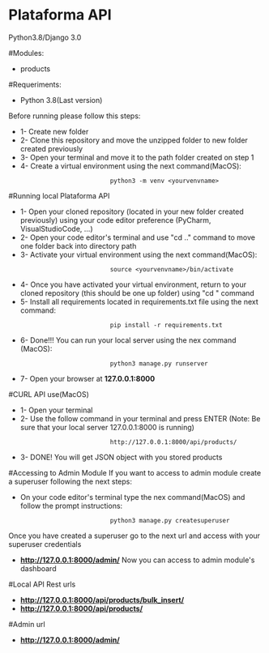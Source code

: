 # Plataforma API
Python3.8/Django 3.0 


#Modules:

- products

#Requeriments:

- Python 3.8(Last version)

Before running please follow this steps:

- 1- Create new folder
- 2- Clone this repository and move the unzipped folder to new folder created previously
- 3- Open your terminal and move it to the path folder created on step 1
- 4- Create a virtual environment using the next command(MacOS):
```
                            python3 -m venv <yourvenvname>
```    

#Running local Plataforma API  

- 1- Open your cloned repository (located in your new folder created previously) using
     your code editor preference (PyCharm, VisualStudioCode, ...)
- 2- Open your code editor's terminal and use "cd .." command to move one folder back into directory path
- 3- Activate your virtual environment using the next command(MacOS):
```
                            source <yourvenvname>/bin/activate
```
- 4- Once you have activated your virtual environment, return to your cloned repository (this should be one up folder) using "cd <reponame>" command 
- 5- Install all requirements located in requirements.txt file using the next command:
```
                            pip install -r requirements.txt
```
- 6- Done!!! You can run your local server using the nex command (MacOS):
```
                            python3 manage.py runserver
```
- 7- Open your browser at **127.0.0.1:8000**

#CURL API use(MacOS)

- 1- Open your terminal
- 2- Use the follow command in your terminal and press ENTER
(Note: Be sure that your local server 127.0.0.1:8000 is running)
```
                            http://127.0.0.1:8000/api/products/
```
- 3- DONE! You will get JSON object with you stored products


#Accessing to Admin Module
 If you want to access to admin module create a superuser following the next steps:
- On your code editor's terminal type the nex command(MacOS) and follow the prompt instructions:
```
                            python3 manage.py createsuperuser
```
Once you have created a superuser go to the next url and access with your superuser credentials
- **http://127.0.0.1:8000/admin/**
Now you can access to admin module's dashboard

#Local API Rest urls
- **http://127.0.0.1:8000/api/products/bulk_insert/**
- **http://127.0.0.1:8000/api/products/**


#Admin url
- **http://127.0.0.1:8000/admin/**
